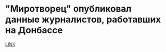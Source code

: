 # "Миротворец" опубликовал данные журналистов, работавших на Донбассе



[LINK](https://varlamov.ru/1713929.html)
